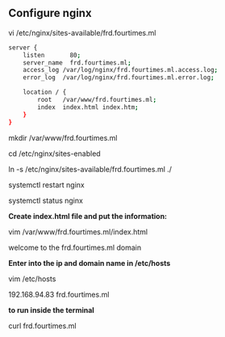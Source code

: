 ## **Configure nginx**

vi /etc/nginx/sites-available/frd.fourtimes.ml

```bash
server {
    listen       80;
    server_name  frd.fourtimes.ml;
    access_log /var/log/nginx/frd.fourtimes.ml.access.log;
    error_log  /var/log/nginx/frd.fourtimes.ml.error.log;

    location / {
        root   /var/www/frd.fourtimes.ml;
        index  index.html index.htm;
    }
}
```

mkdir /var/www/frd.fourtimes.ml

cd /etc/nginx/sites-enabled

ln -s /etc/nginx/sites-available/frd.fourtimes.ml ./

systemctl restart nginx

systemctl status nginx

**Create index.html file and put the information:**

vim /var/www/frd.fourtimes.ml/index.html

welcome to the frd.fourtimes.ml domain

**Enter into the ip and domain name in /etc/hosts**

vim /etc/hosts

192.168.94.83 frd.fourtimes.ml


**to run inside the terminal**

curl frd.fourtimes.ml